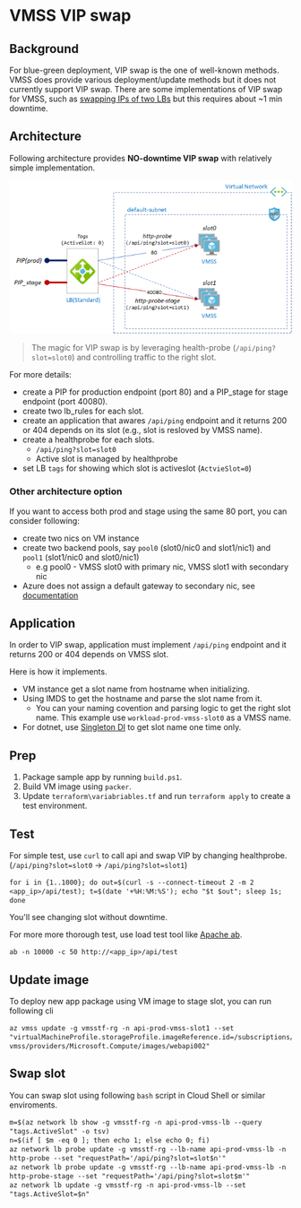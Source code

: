 # VMSS VIP swap

## Background

For blue-green deployment, VIP swap is the one of well-known methods. VMSS does provide various deployment/update methods but it does not currently support VIP swap. There are some implementations of VIP swap for VMSS, such as [swapping IPs of two LBs](https://msftstack.wordpress.com/2017/02/24/vip-swap-blue-green-deployment-in-azure-resource-manager/) but this requires about ~1 min downtime.

## Architecture

Following architecture provides __NO-downtime VIP swap__ with relatively simple implementation.

![VIPSWAP_VMSS](./vipswap_vmss.png)

> The magic for VIP swap is by leveraging health-probe (`/api/ping?slot=slot0`) and controlling traffic to the right slot.

For more details:
- create a PIP for production endpoint (port 80) and a PIP_stage for stage endpoint (port 40080).
- create two lb_rules for each slot.
- create an application that awares `/api/ping` endpoint and it returns 200 or 404 depends on its slot (e.g., slot is resloved by VMSS name).
- create a healthprobe for each slots.
    - `/api/ping?slot=slot0`
    - Active slot is managed by healthprobe
- set LB `tags` for showing which slot is activeslot (`ActvieSlot=0`)

### Other architecture option

If you want to access both prod and stage using the same 80 port, you can consider following:
- create two nics on VM instance
- create two backend pools, say `pool0` (slot0/nic0 and slot1/nic1) and `pool1` (slot1/nic0 and slot0/nic1)
  - e.g pool0 - VMSS slot0 with primary nic, VMSS slot1 with secondary nic
- Azure does not assign a default gateway to secondary nic, see [documentation](https://docs.microsoft.com/en-us/azure/virtual-machines/windows/multiple-nics#configure-guest-os-for-multiple-nics) 

## Application

In order to VIP swap, application must implement `/api/ping` endpoint and it returns 200 or 404 depends on VMSS slot.

Here is how it implements.
- VM instance get a slot name from hostname when initializing.
- Using IMDS to get the hostname and parse the slot name from it.
    - You can your naming covention and parsing logic to get the right slot name. This example use `workload-prod-vmss-slot0` as a VMSS name.
- For dotnet, use [Singleton DI](https://docs.microsoft.com/en-us/aspnet/core/fundamentals/dependency-injection?view=aspnetcore-3.1) to get slot name one time only.

## Prep

1. Package sample app by running `build.ps1`.
2. Build VM image using `packer`.
3. Update `terraform\variabriables.tf` and run `terraform apply` to create a test environment.

## Test

For simple test, use `curl` to call api and swap VIP by changing healthprobe. (`/api/ping?slot=slot0` -> `/api/ping?slot=slot1`)

```
for i in {1..1000}; do out=$(curl -s --connect-timeout 2 -m 2 <app_ip>/api/test); t=$(date '+%H:%M:%S'); echo "$t $out"; sleep 1s; done
```

You'll see changing slot without downtime.

For more more thorough test, use load test tool like [Apache ab](http://httpd.apache.org/docs/current/programs/ab.html).

```
ab -n 10000 -c 50 http://<app_ip>/api/test
```

## Update image

To deploy new app package using VM image to stage slot, you can run following cli 

```
az vmss update -g vmsstf-rg -n api-prod-vmss-slot1 --set "virtualMachineProfile.storageProfile.imageReference.id=/subscriptions/_subs_id_/resourceGroups/test-vmss/providers/Microsoft.Compute/images/webapi002"
```

## Swap slot

You can swap slot using following `bash` script in Cloud Shell or similar enviroments.

```
m=$(az network lb show -g vmsstf-rg -n api-prod-vmss-lb --query "tags.ActiveSlot" -o tsv)
n=$(if [ $m -eq 0 ]; then echo 1; else echo 0; fi)
az network lb probe update -g vmsstf-rg --lb-name api-prod-vmss-lb -n http-probe --set "requestPath='/api/ping?slot=slot$n'"
az network lb probe update -g vmsstf-rg --lb-name api-prod-vmss-lb -n http-probe-stage --set "requestPath='/api/ping?slot=slot$m'"
az network lb update -g vmsstf-rg -n api-prod-vmss-lb --set "tags.ActiveSlot=$n"
```

